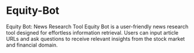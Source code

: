 # Equity-Bot
Equity Bot: News Research Tool Equity Bot is a user-friendly news research tool designed for effortless information retrieval. Users can input article URLs and ask questions to receive relevant insights from the stock market and financial domain.
